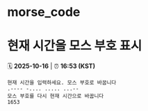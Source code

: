 # morse_code
# 현재 시간을 모스 부호 표시
<!-- MORSE_TIME_START -->
🗓️ **2025-10-16** | ⏰ **16:53 (KST)**

```
현재 시간을 입력하세요. 모스 부호로 바꿉니다
.---- -.... ..... ...--
모스 부호를 다시 현재 시간으로 바꿉니다
1653
```
<!-- MORSE_TIME_END -->

